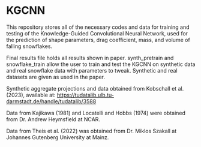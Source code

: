 # KGCNN
This repository stores all of the necessary codes and data for training and testing of the Knowledge-Guided Convolutional Neural Network, used for the prediction of shape parameters, drag coefficient, mass, and volume of falling snowflakes.

Final results file holds all results shown in paper. synth_pretrain and snowflake_train allow the user to train and test the KGCNN on synthetic data and real snowflake data with parameters to tweak. Synthetic and real datasets are given as used in the paper.

Synthetic aggregate projections and data obtained from Kobschall et al. (2023), available at: https://tudatalib.ulb.tu-darmstadt.de/handle/tudatalib/3588

Data from Kajikawa (1981) and Locatelli and Hobbs (1974) were obtained from Dr. Andrew Heymsfield at NCAR.

Data from Theis et al. (2022) was obtained from Dr. Miklos Szakall at Johannes Gutenberg University at Mainz.
